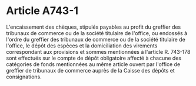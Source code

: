# Article A743-1

L'encaissement des chèques, stipulés payables au profit du greffier des tribunaux de commerce ou de la société titulaire de l'office, ou endossés à l'ordre du greffier des tribunaux de commerce ou de la société titulaire de l'office, le dépôt des espèces et la domiciliation des virements correspondant aux provisions et sommes mentionnées à l'article R. 743-178 sont effectués sur le compte de dépôt obligatoire affecté à chacune des catégories de fonds mentionnées au même article ouvert par l'office de greffier de tribunaux de commerce auprès de la Caisse des dépôts et consignations.
